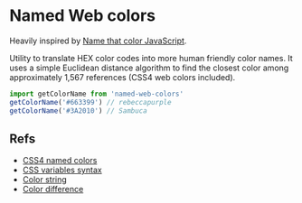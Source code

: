 # Named Web colors

Heavily inspired by [Name that color JavaScript](http://chir.ag/projects/ntc/).

Utility to translate HEX color codes into more human friendly color names. It uses a simple Euclidean distance algorithm to find the closest color among approximately 1,567 references (CSS4 web colors included).

```javascript
import getColorName from 'named-web-colors'
getColorName('#663399') // rebeccapurple
getColorName('#3A2010') // Sambuca
```

## Refs
- [CSS4 named colors](https://drafts.csswg.org/css-color/#named-colors)
- [CSS variables syntax](https://www.w3.org/TR/css-variables/#syntax)
- [Color string](https://github.com/Qix-/color-string)
- [Color difference](https://en.wikipedia.org/wiki/Color_difference)
